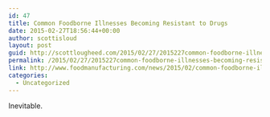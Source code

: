 ```yaml
---
id: 47
title: Common Foodborne Illnesses Becoming Resistant to Drugs
date: 2015-02-27T18:56:44+00:00
author: scottisloud
layout: post
guid: http://scottlougheed.com/2015/02/27/2015227common-foodborne-illnesses-becoming-resistant-to-drugs/
permalink: /2015/02/27/2015227common-foodborne-illnesses-becoming-resistant-to-drugs/
link: http://www.foodmanufacturing.com/news/2015/02/common-foodborne-illnesses-becoming-resistant-drugs
categories:
  - Uncategorized
---
```

Inevitable.&nbsp;
